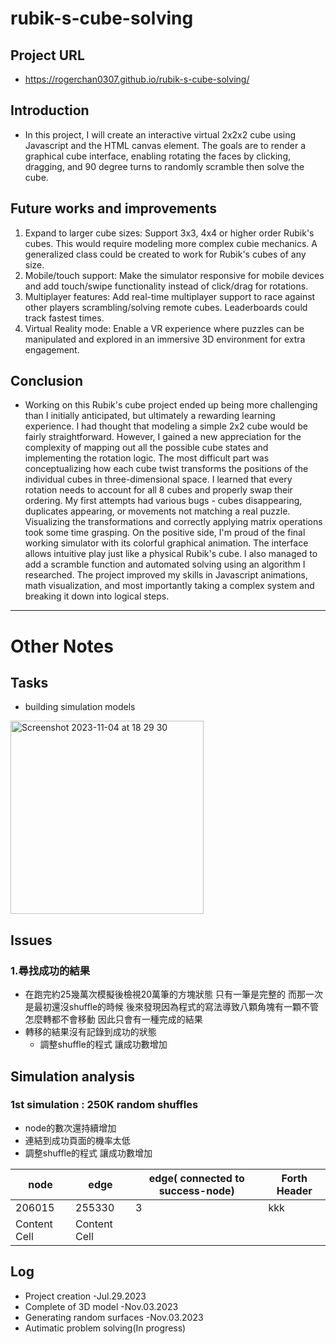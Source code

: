 # rubik-s-cube-solving
## Project URL
- https://rogerchan0307.github.io/rubik-s-cube-solving/
## Introduction
- In this project, I will create an interactive virtual 2x2x2 cube using Javascript and the HTML canvas element. The goals are to render a graphical cube interface, enabling rotating the faces by clicking, dragging, and 90 degree turns to randomly scramble then solve the cube.

## Future works and improvements
1. Expand to larger cube sizes:
Support 3x3, 4x4 or higher order Rubik's cubes. This would require modeling more complex cubie mechanics. A generalized class could be created to work for Rubik's cubes of any size.
2. Mobile/touch support: 
Make the simulator responsive for mobile devices and add touch/swipe functionality instead of click/drag for rotations.
3. Multiplayer features: 
Add real-time multiplayer support to race against other players scrambling/solving remote cubes. Leaderboards could track fastest times.
4. Virtual Reality mode:
Enable a VR experience where puzzles can be manipulated and explored in an immersive 3D environment for extra engagement.
## Conclusion
- Working on this Rubik's cube project ended up being more challenging than I initially anticipated, but ultimately a rewarding learning experience. I had thought that modeling a simple 2x2 cube would be fairly straightforward. However, I gained a new appreciation for the complexity of mapping out all the possible cube states and implementing the rotation logic.
The most difficult part was conceptualizing how each cube twist transforms the positions of the individual cubes in three-dimensional space. I learned that every rotation needs to account for all 8 cubes and properly swap their ordering. My first attempts had various bugs - cubes disappearing, duplicates appearing, or movements not matching a real puzzle. Visualizing the transformations and correctly applying matrix operations took some time grasping.
On the positive side, I'm proud of the final working simulator with its colorful graphical animation. The interface allows intuitive play just like a physical Rubik's cube. I also managed to add a scramble function and automated solving using an algorithm I researched. The project improved my skills in Javascript animations, math visualization, and most importantly taking a complex system and breaking it down into logical steps.
---
# Other Notes

## Tasks
- building simulation models
 <img width="309" alt="Screenshot 2023-11-04 at 18 29 30" src="https://github.com/RogerChan0307/rubik-s-cube-solving/assets/140886171/f65a80f3-61f0-4a4d-859a-289aa4301fc6">

## Issues
### 1.尋找成功的結果
 - 在跑完約25幾萬次模擬後檢視20萬筆的方塊狀態 只有一筆是完整的 而那一次是最初還沒shuffle的時候 後來發現因為程式的寫法導致八顆角塊有一顆不管怎麼轉都不會移動 因此只會有一種完成的結果
 - 轉移的結果沒有記錄到成功的狀態
   - 調整shuffle的程式 讓成功數增加


## Simulation analysis
### 1st simulation : 250K random shuffles
- node的數次還持續增加
- 連結到成功頁面的機率太低
- 調整shuffle的程式 讓成功數增加

| node  | edge | edge( connected to success-node)  | Forth Header |
| ------------- | ------------- | ------------- | ------------- |
| 206015  | 255330  | 3  | kkk  |
| Content Cell  | Content Cell  |
 
## Log 
- Project creation -Jul.29.2023
- Complete of 3D model -Nov.03.2023
- Generating random surfaces -Nov.03.2023
- Autimatic problem solving(In progress)
